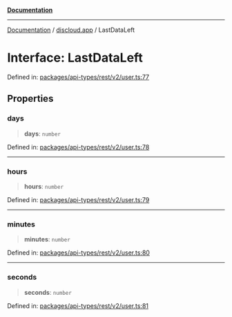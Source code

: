 [**Documentation**](../../README.md)

***

[Documentation](../../packages.md) / [discloud.app](../README.md) / LastDataLeft

# Interface: LastDataLeft

Defined in: [packages/api-types/rest/v2/user.ts:77](https://github.com/discloud/discloud.app/blob/5b4e3fe9c701f0b4f5ffa4246f463403d1e47fa1/packages/api-types/rest/v2/user.ts#L77)

## Properties

### days

> **days**: `number`

Defined in: [packages/api-types/rest/v2/user.ts:78](https://github.com/discloud/discloud.app/blob/5b4e3fe9c701f0b4f5ffa4246f463403d1e47fa1/packages/api-types/rest/v2/user.ts#L78)

***

### hours

> **hours**: `number`

Defined in: [packages/api-types/rest/v2/user.ts:79](https://github.com/discloud/discloud.app/blob/5b4e3fe9c701f0b4f5ffa4246f463403d1e47fa1/packages/api-types/rest/v2/user.ts#L79)

***

### minutes

> **minutes**: `number`

Defined in: [packages/api-types/rest/v2/user.ts:80](https://github.com/discloud/discloud.app/blob/5b4e3fe9c701f0b4f5ffa4246f463403d1e47fa1/packages/api-types/rest/v2/user.ts#L80)

***

### seconds

> **seconds**: `number`

Defined in: [packages/api-types/rest/v2/user.ts:81](https://github.com/discloud/discloud.app/blob/5b4e3fe9c701f0b4f5ffa4246f463403d1e47fa1/packages/api-types/rest/v2/user.ts#L81)
